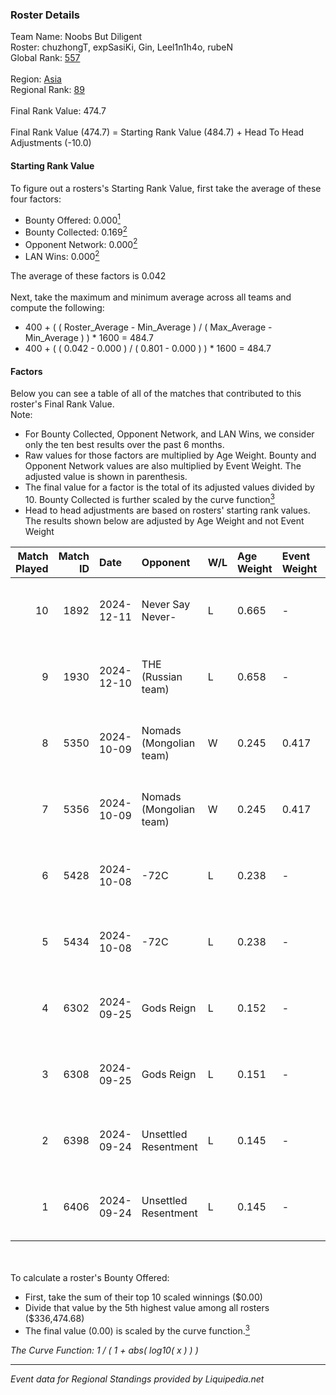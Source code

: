 ### Roster Details<br />
Team Name: Noobs But Diligent<br />
Roster: chuzhongT, expSasiKi, Gin, Leel1n1h4o, rubeN<br />
Global Rank: [557](../standings_global.md)<br />
<br />
Region: [Asia]( ../standings_asia.md)<br />
Regional Rank: [89]( ../standings_asia.md)<br />
<br />
Final Rank Value:  474.7<br />
<br />
Final Rank Value (474.7) = Starting Rank Value (484.7) + Head To Head Adjustments (-10.0)<br />

#### Starting Rank Value<br />
To figure out a rosters's Starting Rank Value, first take the average of these four factors:<br />
- Bounty Offered: 0.000[<sup>1</sup>](#table2)
- Bounty Collected: 0.169[<sup>2</sup>](#table1)
- Opponent Network: 0.000[<sup>2</sup>](#table1)
- LAN Wins: 0.000[<sup>2</sup>](#table1)

The average of these factors is 0.042<br />
<br />
Next, take the maximum and minimum average across all teams and compute the following:<br />
- 400 + ( ( Roster_Average - Min_Average ) / ( Max_Average - Min_Average ) ) * 1600 = 484.7
- 400 + ( ( 0.042 - 0.000 ) / ( 0.801 - 0.000 ) ) * 1600 = 484.7


#### Factors<br />
Below you can see a table of all of the matches that contributed to this roster's Final Rank Value.<br />
Note:<br />

- For Bounty Collected, Opponent Network, and LAN Wins, we consider only the ten best results over the past 6 months.
- Raw values for those factors are multiplied by Age Weight. Bounty and Opponent Network values are also multiplied by Event Weight. The adjusted value is shown in parenthesis.
- The final value for a factor is the total of its adjusted values divided by 10. Bounty Collected is further scaled by the curve function[<sup>3</sup>](#curveFunction)
- Head to head adjustments are based on rosters' starting rank values. The results shown below are adjusted by Age Weight and not Event Weight
<span id="table1"></span><br />


| Match Played | Match ID | Date       | Opponent                | W/L | Age Weight | Event Weight | Bounty Collected | Opponent Network | LAN Wins  | H2H Adj. | Roster                                       |
| -: | -: | :- | :- | :- | :- | :- | :- | :- | :- | -: | :- |
|           10 |     1892 | 2024-12-11 | Never Say Never-        | L   | 0.665      | -            | -                | -                | -         |    -6.49 | chuzhongT, expSasiKi, Gin, Leel1n1h4o, rubeN |
|            9 |     1930 | 2024-12-10 | THE (Russian team)      | L   | 0.658      | -            | -                | -                | -         |    -5.36 | chuzhongT, expSasiKi, Gin, Leel1n1h4o, rubeN |
|            8 |     5350 | 2024-10-09 | Nomads (Mongolian team) | W   | 0.245      | 0.417        | 0.001 (0.000)    | 0.016 (0.002)    | 0 (0.000) |     5.44 | chuzhongT, expSasiKi, Gin, Leel1n1h4o, rubeN |
|            7 |     5356 | 2024-10-09 | Nomads (Mongolian team) | W   | 0.245      | 0.417        | 0.001 (0.000)    | 0.016 (0.002)    | 0 (0.000) |     5.53 | chuzhongT, expSasiKi, Gin, Leel1n1h4o, rubeN |
|            6 |     5428 | 2024-10-08 | -72C                    | L   | 0.238      | -            | -                | -                | -         |    -3.21 | chuzhongT, expSasiKi, Gin, Leel1n1h4o, rubeN |
|            5 |     5434 | 2024-10-08 | -72C                    | L   | 0.238      | -            | -                | -                | -         |    -3.28 | chuzhongT, expSasiKi, Gin, Leel1n1h4o, rubeN |
|            4 |     6302 | 2024-09-25 | Gods Reign              | L   | 0.152      | -            | -                | -                | -         |    -0.40 | chuzhongT, expSasiKi, Gin, Leel1n1h4o, rubeN |
|            3 |     6308 | 2024-09-25 | Gods Reign              | L   | 0.151      | -            | -                | -                | -         |    -0.40 | chuzhongT, expSasiKi, Gin, Leel1n1h4o, rubeN |
|            2 |     6398 | 2024-09-24 | Unsettled Resentment    | L   | 0.145      | -            | -                | -                | -         |    -0.91 | chuzhongT, expSasiKi, Gin, Leel1n1h4o, rubeN |
|            1 |     6406 | 2024-09-24 | Unsettled Resentment    | L   | 0.145      | -            | -                | -                | -         |    -0.92 | chuzhongT, expSasiKi, Gin, Leel1n1h4o, rubeN |

<br />
<span id="table2"></span><br />
To calculate a roster's Bounty Offered:<br />

- First, take the sum of their top 10 scaled winnings ($0.00)
- Divide that value by the 5th highest value among all rosters ($336,474.68)
- The final value (0.00) is scaled by the curve function.[<sup>3</sup>](#curveFunction)

<span id="curveFunction"></span>_The Curve Function: 1 / ( 1 + abs( log10( x ) ) )_<br />

---
_Event data for Regional Standings provided by Liquipedia.net_<br />
